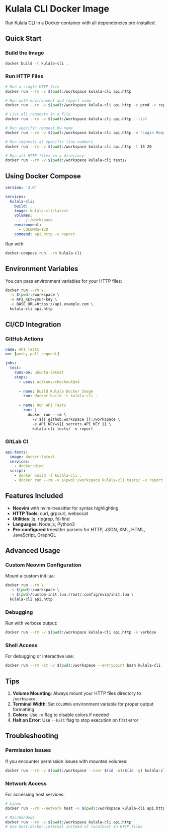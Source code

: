 # Kulala CLI Docker Image

Run Kulala CLI in a Docker container with all dependencies pre-installed.

## Quick Start

### Build the Image

```bash
docker build -t kulala-cli .
```

### Run HTTP Files

```bash
# Run a single HTTP file
docker run --rm -v $(pwd):/workspace kulala-cli api.http

# Run with environment and report view
docker run --rm -v $(pwd):/workspace kulala-cli api.http -e prod -v report

# List all requests in a file
docker run --rm -v $(pwd):/workspace kulala-cli api.http --list

# Run specific request by name
docker run --rm -v $(pwd):/workspace kulala-cli api.http -n "Login Request"

# Run requests at specific line numbers
docker run --rm -v $(pwd):/workspace kulala-cli api.http -l 15 20

# Run all HTTP files in a directory
docker run --rm -v $(pwd):/workspace kulala-cli tests/
```

## Using Docker Compose

```yaml
version: '3.8'

services:
  kulala-cli:
    build: .
    image: kulala-cli:latest
    volumes:
      - ./:/workspace
    environment:
      - COLUMNS=120
    command: api.http -v report
```

Run with:
```bash
docker-compose run --rm kulala-cli
```

## Environment Variables

You can pass environment variables for your HTTP files:

```bash
docker run --rm \
  -v $(pwd):/workspace \
  -e API_KEY=your-key \
  -e BASE_URL=https://api.example.com \
  kulala-cli api.http
```

## CI/CD Integration

### GitHub Actions

```yaml
name: API Tests
on: [push, pull_request]

jobs:
  test:
    runs-on: ubuntu-latest
    steps:
      - uses: actions/checkout@v4
      
      - name: Build Kulala Docker Image
        run: docker build -t kulala-cli .
      
      - name: Run API Tests
        run: |
          docker run --rm \
            -v ${{ github.workspace }}:/workspace \
            -e API_KEY=${{ secrets.API_KEY }} \
            kulala-cli tests/ -v report
```

### GitLab CI

```yaml
api-tests:
  image: docker:latest
  services:
    - docker:dind
  script:
    - docker build -t kulala-cli .
    - docker run --rm -v $(pwd):/workspace kulala-cli tests/ -v report
```

## Features Included

- **Neovim** with nvim-treesitter for syntax highlighting
- **HTTP Tools**: curl, grpcurl, websocat
- **Utilities**: jq, ripgrep, fd-find
- **Languages**: Node.js, Python3
- **Pre-configured** treesitter parsers for HTTP, JSON, XML, HTML, JavaScript, GraphQL

## Advanced Usage

### Custom Neovim Configuration

Mount a custom init.lua:

```bash
docker run --rm \
  -v $(pwd):/workspace \
  -v $(pwd)/custom-init.lua:/root/.config/nvim/init.lua \
  kulala-cli api.http
```

### Debugging

Run with verbose output:

```bash
docker run --rm -v $(pwd):/workspace kulala-cli api.http -v verbose
```

### Shell Access

For debugging or interactive use:

```bash
docker run --rm -it -v $(pwd):/workspace --entrypoint bash kulala-cli
```

## Tips

1. **Volume Mounting**: Always mount your HTTP files directory to `/workspace`
2. **Terminal Width**: Set `COLUMNS` environment variable for proper output formatting
3. **Colors**: Use `-m` flag to disable colors if needed
4. **Halt on Error**: Use `--halt` flag to stop execution on first error

## Troubleshooting

### Permission Issues

If you encounter permission issues with mounted volumes:

```bash
docker run --rm -v $(pwd):/workspace --user $(id -u):$(id -g) kulala-cli api.http
```

### Network Access

For accessing host services:

```bash
# Linux
docker run --rm --network host -v $(pwd):/workspace kulala-cli api.http

# Mac/Windows
docker run --rm -v $(pwd):/workspace kulala-cli api.http
# Use host.docker.internal instead of localhost in HTTP files
```